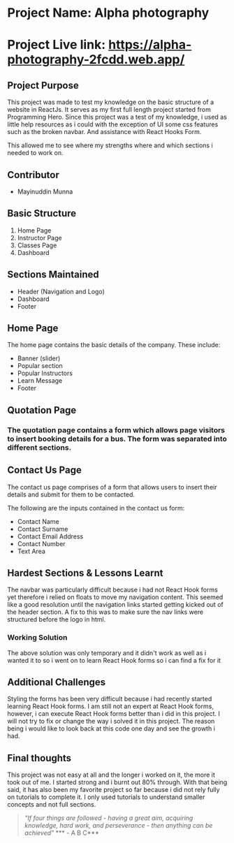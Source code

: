 # Project Name: Alpha photography
# Project Live link: https://alpha-photography-2fcdd.web.app/

## Project Purpose
This project was made to test my knowledge on the basic structure of a website in ReactJs. It serves as my first full length project started from Programming Hero. Since this project was a test of my knowledge, i used as little help resources as i could with the exception of UI some css features such as the broken navbar. And assistance with React Hooks Form.

This allowed me to see where my strengths where and which sections i needed to work on.

## Contributor
- Mayinuddin Munna

## Basic Structure
1. Home Page
2. Instructor Page
3. Classes Page
4. Dashboard

## Sections Maintained
- Header (Navigation and Logo)
- Dashboard
- Footer

## Home Page
The home page contains the basic details of the company. These include:

- Banner (slider)
- Popular section
- Popular Instructors
- Learn Message
- Footer

## Quotation Page
### The quotation page contains a form which allows page visitors to insert booking details for a bus. The form was separated into different sections.

## Contact Us Page
The contact us page comprises of a form that allows users to insert their details and submit for them to be contacted.

The following are the inputs contained in the contact us form:

- Contact Name
- Contact Surname
- Contact Email Address
- Contact Number
- Text Area

## Hardest Sections & Lessons Learnt

The navbar was particularly difficult because i had not React Hook forms yet therefore i relied on floats to move my navigation content. This seemed like a good resolution until the navigation links started getting kicked out of the header section. A fix to this was to make sure the nav links were structured before the logo in html.

### Working Solution
The above solution was only temporary and it didn't work as well as i wanted it to so i went on to learn React Hook forms so i can find a fix for it

## Additional Challenges
Styling the forms has been very difficult because i had recently started learning React Hook forms. I am still not an expert at React Hook forms, however, i can execute React Hook forms better than i did in this project. I will not try to fix or change the way i solved it in this project. The reason being i would like to look back at this code one day and see the growth i had.

## Final thoughts

This project was not easy at all and the longer i worked on it, the more it took out of me. I started strong and i burnt out 80% through. With that being said, it has also been my favorite project so far because i did not rely fully on tutorials to complete it. I only used tutorials to understand smaller concepts and not full sections.

> *"If four things are followed - having a great aim, acquiring knowledge, hard work, and perseverance - then anything can be achieved"*
> *** - A B C***